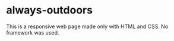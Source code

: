 # always-outdoors
 
This is a responsive web page made only with HTML and CSS. No framework was used.

